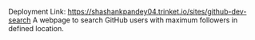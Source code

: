 Deployment Link: https://shashankpandey04.trinket.io/sites/github-dev-search
A webpage to search GitHub users with maximum followers in defined location.
